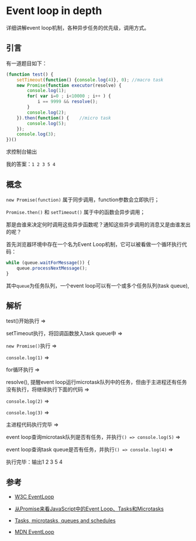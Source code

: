 # Event loop in depth

详细讲解event loop机制，各种异步任务的优先级，调用方式。

## 引言
有一道题目如下：
```javascript
(function test() {
    setTimeout(function() {console.log(4)}, 0); //macro task
    new Promise(function executor(resolve) {
        console.log(1);
        for( var i=0 ; i<10000 ; i++ ) {
            i == 9999 && resolve();
        }
        console.log(2);
    }).then(function() {    //micro task
        console.log(5);
    });
    console.log(3);
})()
```
求控制台输出

我的答案：`1 2 3 5 4`

## 概念
`new Promise(function)` 属于同步调用，function参数会立即执行；

`Promise.then()` 和 `setTimeout()` 属于中的函数会异步调用；

那是由谁来决定何时调用这些异步函数呢？通知这些异步调用的消息又是由谁发出的呢？

首先浏览器环境中存在一个名为Event Loop机制，它可以被看做一个循环执行代码：

```javascript
while (queue.waitForMessage()) {
    queue.processNextMessage();
}
```

其中`queue`为任务队列，一个event loop可以有一个或多个任务队列(task queue),

## 解析
test()开始执行 => 

setTimeout执行，将回调函数放入task queue中 => 

`new Promise()`执行 => 

`console.log(1)` => 

for循环执行 => 

resolve(), 提醒event loop运行microtask队列中的任务，但由于主进程还有任务没有执行，将继续执行下面的代码 => 

`console.log(2)` => 

`console.log(3)` => 

主进程代码执行完毕 => 

event loop查询microtask队列是否有任务，并执行`() => console.log(5)` => 

event loop查询task queue是否有任务，并执行`() => console.log(4)` =>

执行完毕：输出1 2 3 5 4

## 参考
* [W3C EventLoop](https://www.w3.org/TR/html5/webappapis.html#event-loop)

* [从Promise来看JavaScript中的Event Loop、Tasks和Microtasks](https://github.com/creeperyang/blog/issues/21)

* [Tasks, microtasks, queues and schedules](https://jakearchibald.com/2015/tasks-microtasks-queues-and-schedules/)

* [MDN EventLoop](https://developer.mozilla.org/en-US/docs/Web/JavaScript/EventLoop)